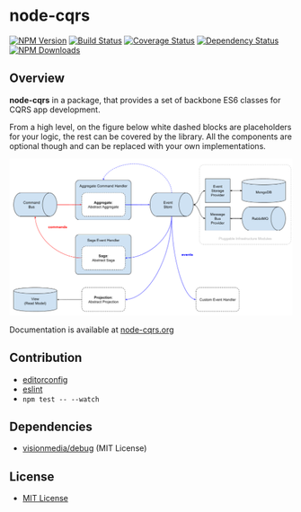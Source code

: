 node-cqrs
=========

[![NPM Version](https://img.shields.io/npm/v/node-cqrs.svg)](https://www.npmjs.com/package/node-cqrs)
[![Build Status](https://secure.travis-ci.org/snatalenko/node-cqrs.svg?branch=master)](http://travis-ci.org/snatalenko/node-cqrs)
[![Coverage Status](https://coveralls.io/repos/github/snatalenko/node-cqrs/badge.svg?branch=master)](https://coveralls.io/github/snatalenko/node-cqrs?branch=master)
[![Dependency Status](https://gemnasium.com/badges/github.com/snatalenko/node-cqrs.svg)](https://gemnasium.com/github.com/snatalenko/node-cqrs)
[![NPM Downloads](https://img.shields.io/npm/dm/node-cqrs.svg)](https://www.npmjs.com/package/node-cqrs)

## Overview

**node-cqrs** in a package, that provides a set of backbone ES6 classes for CQRS app development. 

From a high level, on the figure below white dashed blocks are placeholders for your logic, the rest can be covered by the library. All the components are optional though and can be replaced with your own implementations.

![Overview](docs/images/node-cqrs-components.png)

Documentation is available at [node-cqrs.org](https://www.node-cqrs.org)


## Contribution

* [editorconfig](http://editorconfig.org)
* [eslint](http://eslint.org)
* `npm test -- --watch`


## Dependencies

-	[visionmedia/debug](https://github.com/visionmedia/debug) (MIT License)


## License

* [MIT License](https://github.com/snatalenko/node-cqrs/blob/master/LICENSE)
